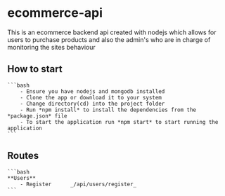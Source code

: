 # ecommerce-api
This is an ecommerce backend api created with nodejs which allows for users to purchase products and also the admin's who are in charge of monitoring the sites behaviour

## How to start
    ```bash
        - Ensure you have nodejs and mongodb installed
        - Clone the app or download it to your system
        - Change directory(cd) into the project folder
        - Run *npm install* to install the dependencies from the *package.json* file
        - To start the application run *npm start* to start running the application
    ```
## Routes
    ```bash
    **Users**
        - Register      _/api/users/register_
    ```